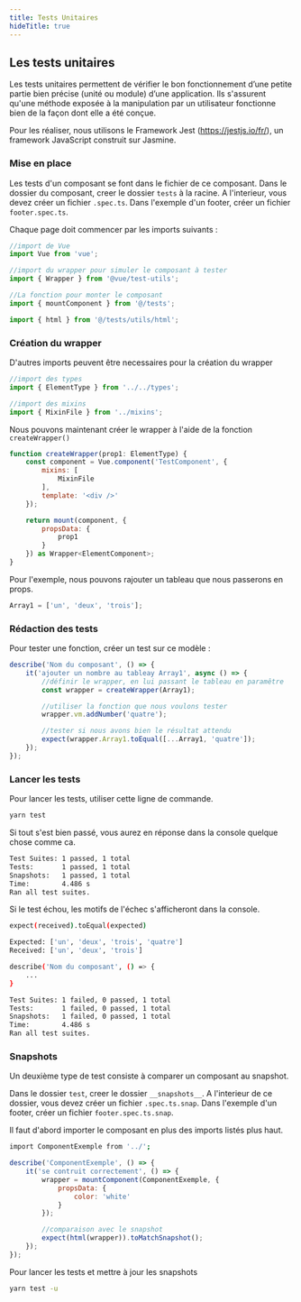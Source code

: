 ```yaml
---
title: Tests Unitaires
hideTitle: true
---
```


## Les tests unitaires

Les tests unitaires permettent de vérifier le bon fonctionnement d’une petite partie bien précise (unité ou module) d’une application. Ils s'assurent qu'une méthode exposée à la manipulation par un utilisateur fonctionne bien de la façon dont elle a été conçue.

Pour les réaliser, nous utilisons le Framework Jest (https://jestjs.io/fr/), un framework JavaScript construit sur Jasmine.

### Mise en place

Les tests d'un composant se font dans le fichier de ce composant.
Dans le dossier du composant, creer le dossier `tests` à la racine.
A l'interieur, vous devez créer un fichier `.spec.ts`. Dans l'exemple d'un footer, créer un fichier `footer.spec.ts`.

Chaque page doit commencer par les imports suivants :

```js
//import de Vue
import Vue from 'vue';

//import du wrapper pour simuler le composant à tester
import { Wrapper } from '@vue/test-utils';

//La fonction pour monter le composant
import { mountComponent } from '@/tests';

import { html } from '@/tests/utils/html';
```

### Création du wrapper

D'autres imports peuvent être necessaires pour la création du wrapper

```js
//import des types
import { ElementType } from '../../types';

//import des mixins
import { MixinFile } from '../mixins';
```

Nous pouvons maintenant créer le wrapper à l'aide de la fonction `createWrapper()`

```js
function createWrapper(prop1: ElementType) {
	const component = Vue.component('TestComponent', {
		mixins: [
			MixinFile
		],
		template: '<div />'
	});

	return mount(component, {
		propsData: {
			prop1
		}
	}) as Wrapper<ElementComponent>;
}
```

Pour l'exemple, nous pouvons rajouter un tableau que nous passerons en props.

```js
Array1 = ['un', 'deux', 'trois'];
```

### Rédaction des tests

Pour tester une fonction, créer un test sur ce modèle :

```js
describe('Nom du composant', () => {
	it('ajouter un nombre au tableay Array1', async () => {
		//définir le wrapper, en lui passant le tableau en paramêtre
		const wrapper = createWrapper(Array1);

        //utiliser la fonction que nous voulons tester
		wrapper.vm.addNumber('quatre');

        //tester si nous avons bien le résultat attendu
		expect(wrapper.Array1.toEqual([...Array1, 'quatre']);
	});
});
```

### Lancer les tests

Pour lancer les tests, utiliser cette ligne de commande.

```bash
yarn test
```

Si tout s'est bien passé, vous aurez en réponse dans la console quelque chose comme ca.

```bash
Test Suites: 1 passed, 1 total
Tests:       1 passed, 1 total
Snapshots:   1 passed, 1 total
Time:        4.486 s
Ran all test suites.
```

Si le test échou, les motifs de l'échec s'afficheront dans la console.

```bash
expect(received).toEqual(expected)

Expected: ['un', 'deux', 'trois', 'quatre']
Received: ['un', 'deux', 'trois']

describe('Nom du composant', () => {
    ...
}

Test Suites: 1 failed, 0 passed, 1 total
Tests:       1 failed, 0 passed, 1 total
Snapshots:   1 failed, 0 passed, 1 total
Time:        4.486 s
Ran all test suites.
```

### Snapshots

Un deuxième type de test consiste à comparer un composant au snapshot.

Dans le dossier `test`, creer le dossier `__snapshots__`.
A l'interieur de ce dossier, vous devez créer un fichier `.spec.ts.snap`. Dans l'exemple d'un footer, créer un fichier `footer.spec.ts.snap`.

Il faut d'abord importer le composant en plus des imports listés plus haut.

```bash
import ComponentExemple from '../';
```

```js
describe('ComponentExemple', () => {
	it('se contruit correctement', () => {
		wrapper = mountComponent(ComponentExemple, {
			propsData: {
				color: 'white'
			}
		});

		//comparaison avec le snapshot
		expect(html(wrapper)).toMatchSnapshot();
	});
});
```

Pour lancer les tests et mettre à jour les snapshots

```bash
yarn test -u
```
